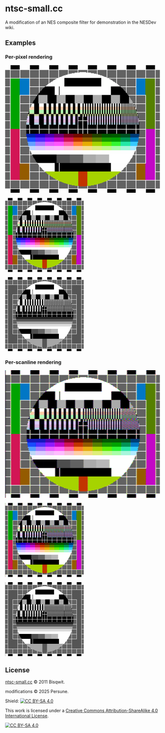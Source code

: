 # ntsc-small.cc

A modification of an NES composite filter for demonstration in the NESDev wiki.

## Examples

### Per-pixel rendering

![Per-pixel rendering](Nes_ntsc_perpixel.png)

![Per-pixel rendering at 256x240](Nes_ntsc_perpixel_small.png)

![Per-pixel rendering in grayscale at 256x240](Nes_ntsc_perpixel_small_bw.png)

### Per-scanline rendering

![Per-scanline rendering](Nes_ntsc_perscanline.gif)

![Per-scanline rendering at 256x240](Nes_ntsc_perscanline_small.gif)

![Per-scanline rendering in grayscale at 256x240](Nes_ntsc_perscanline_small_bw.gif)

## License

[ntsc-small.cc](https://bisqwit.iki.fi/jutut/kuvat/programming_examples/nesemu1/ntsc-small.cc) © 2011 Bisqwit.

modifications © 2025 Persune.

Shield: [![CC BY-SA 4.0][cc-by-sa-shield]][cc-by-sa]

This work is licensed under a
[Creative Commons Attribution-ShareAlike 4.0 International License][cc-by-sa].

[![CC BY-SA 4.0][cc-by-sa-image]][cc-by-sa]

[cc-by-sa]: http://creativecommons.org/licenses/by-sa/4.0/
[cc-by-sa-image]: https://licensebuttons.net/l/by-sa/4.0/88x31.png
[cc-by-sa-shield]: https://img.shields.io/badge/License-CC%20BY--SA%204.0-lightgrey.svg
